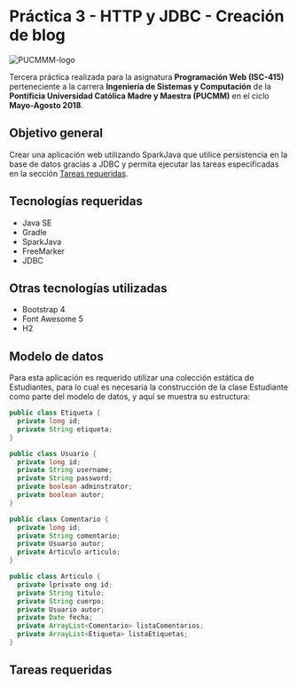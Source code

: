 # Práctica 3 - HTTP y JDBC - Creación de blog

![PUCMMM-logo](https://i.imgur.com/9eEIci9.png)

Tercera práctica realizada para la asignatura **Programación Web (ISC-415)** perteneciente a la carrera **Ingeniería de Sistemas y Computación** de la **Pontificia Universidad Católica Madre y Maestra (PUCMM)** en el ciclo **Mayo-Agosto 2018**.

## Objetivo general

Crear una aplicación web utilizando SparkJava que utilice persistencia en la base de datos gracias a JDBC y permita ejecutar las tareas especificadas en la sección [Tareas requeridas](#tareas-requeridas).

## Tecnologías requeridas

- Java SE
- Gradle
- SparkJava
- FreeMarker
- JDBC

## Otras tecnologías utilizadas

- Bootstrap 4
- Font Awesome 5
- H2

## Modelo de datos
Para esta aplicación es requerido utilizar una colección estática de Estudiantes, para lo cual es necesaria la construcción de la clase Estudiante como parte del modelo de datos, y aquí se muestra su estructura:
```java
public class Etiqueta { 
  private long id;
  private String etiqueta;
}

public class Usuario { 
  private long id;
  private String username;
  private String password;
  private boolean adminstrator;
  private boolean autor;
}

public class Comentario { 
  private long id;
  private String comentario;
  private Usuario autor;
  private Articulo articulo;
}

public class Articulo { 
  private lprivate ong id;
  private String titulo;
  private String cuerpo;
  private Usuario autor;
  private Date fecha;
  private ArrayList<Comentario> listaComentarios;
  private ArrayList<Etiqueta> listaEtiquetas;
}
```

## Tareas requeridas

